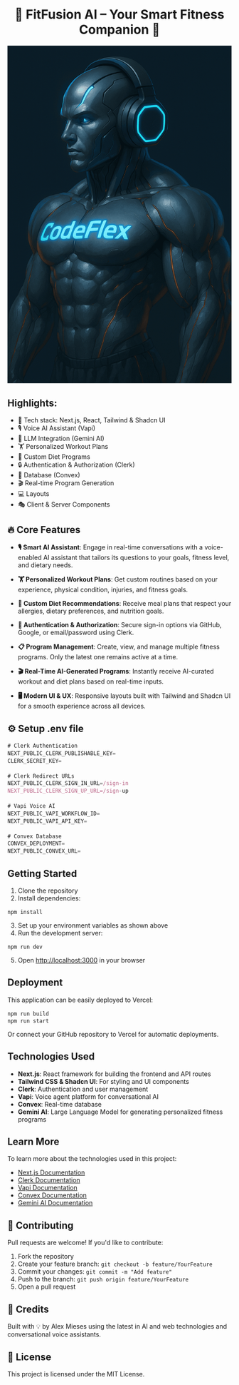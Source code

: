 <h1 align="center">💪  FitFusion AI – Your Smart Fitness Companion 🤖</h1>

![Demo App](./screenshot-for-readme.png)

## Highlights:

- 🚀 Tech stack: Next.js, React, Tailwind & Shadcn UI
- 🎙️ Voice AI Assistant (Vapi)
- 🧠 LLM Integration (Gemini AI)
- 🏋️ Personalized Workout Plans
- 🥗 Custom Diet Programs
- 🔒 Authentication & Authorization (Clerk)
- 💾 Database (Convex)
- 🎬 Real-time Program Generation
- 💻 Layouts
- 🎭 Client & Server Components

## 🔥 Core Features

- **🎙️ Smart AI Assistant**: Engage in real-time conversations with a voice-enabled AI assistant that tailors its questions to your goals, fitness level, and dietary needs.

- **🏋️ Personalized Workout Plans**: Get custom routines based on your experience, physical condition, injuries, and fitness goals.

- **🥗 Custom Diet Recommendations**: Receive meal plans that respect your allergies, dietary preferences, and nutrition goals.

- **🔐 Authentication & Authorization**: Secure sign-in options via GitHub, Google, or email/password using Clerk.

- **📋 Program Management**: Create, view, and manage multiple fitness programs. Only the latest one remains active at a time.

- **🎬 Real-Time AI-Generated Programs**: Instantly receive AI-curated workout and diet plans based on real-time inputs.

- **🖥️ Modern UI & UX**: Responsive layouts built with Tailwind and Shadcn UI for a smooth experience across all devices.

## ⚙️ Setup .env file

```js
# Clerk Authentication
NEXT_PUBLIC_CLERK_PUBLISHABLE_KEY=
CLERK_SECRET_KEY=

# Clerk Redirect URLs
NEXT_PUBLIC_CLERK_SIGN_IN_URL=/sign-in
NEXT_PUBLIC_CLERK_SIGN_UP_URL=/sign-up

# Vapi Voice AI
NEXT_PUBLIC_VAPI_WORKFLOW_ID=
NEXT_PUBLIC_VAPI_API_KEY=

# Convex Database
CONVEX_DEPLOYMENT=
NEXT_PUBLIC_CONVEX_URL=
```

## Getting Started

1. Clone the repository
2. Install dependencies:

```shell
npm install
```

3. Set up your environment variables as shown above
4. Run the development server:

```shell
npm run dev
```

5. Open [http://localhost:3000](http://localhost:3000) in your browser

## Deployment

This application can be easily deployed to Vercel:

```shell
npm run build
npm run start
```

Or connect your GitHub repository to Vercel for automatic deployments.

## Technologies Used

- **Next.js**: React framework for building the frontend and API routes
- **Tailwind CSS & Shadcn UI**: For styling and UI components
- **Clerk**: Authentication and user management
- **Vapi**: Voice agent platform for conversational AI
- **Convex**: Real-time database
- **Gemini AI**: Large Language Model for generating personalized fitness programs

## Learn More

To learn more about the technologies used in this project:

- [Next.js Documentation](https://nextjs.org/docs)
- [Clerk Documentation](https://clerk.com/docs)
- [Vapi Documentation](https://docs.vapi.ai)
- [Convex Documentation](https://docs.convex.dev)
- [Gemini AI Documentation](https://ai.google.dev/gemini-api)

## 🤝 Contributing

Pull requests are welcome! If you'd like to contribute:

1. Fork the repository
2. Create your feature branch: `git checkout -b feature/YourFeature`
3. Commit your changes: `git commit -m "Add feature"`
4. Push to the branch: `git push origin feature/YourFeature`
5. Open a pull request

## 🧠 Credits

Built with 💡 by Alex Mieses using the latest in AI and web technologies and  conversational voice assistants.

## 📄 License

This project is licensed under the MIT License.
